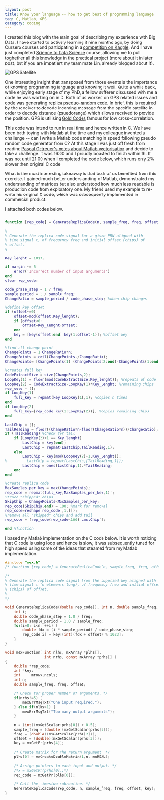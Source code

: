 ```yaml
---
layout: post
title: Know your language -- how to get best of programming language
tag: C, Matlab, GPS
category: coding
---
```


I created this blog with the main goal of describing my experience with Big Data. I have started to actively learning it nine months ago, by doing Cursera courses and participating in a [competition on Kaggle](https://www.kaggle.com/c/seizure-prediction). And I have just completed [Science to Data Science](http://www.s2ds.org/) course, allowing me to pull toghether all this knowledge in the practical project (more about it in later post, but if you are impatient my team mate Lin, [already blogged about it](http://linbug.github.io/data%20science/2015/09/10/Takeaways-from-S2DS/)).


![](https://upload.wikimedia.org/wikipedia/commons/8/86/GPS-IIRM.jpg "GPS Satellite")


One interesting insight that transposed from those events is the importance of knowing programming language and knowing it well. Quite a while back, while enjoying early stage of my PhD, a fellow sufferer discussed with me a code he was working on in C. Both of us worked on GPS related issues and code was generating [replica pseduo-random code](http://www.trimble.com/gps_tutorial/sub_pseudo.aspx). In brief, this is required by the receiver to decode incoming message from the specific satellite in order to decode distance (psuedorange) which allows received to provide the position. GPS is utilising [Gold Codes](https://en.wikipedia.org/wiki/Gold_code) famous for low cross-correlation.

This code was intend to run in real time and hence written in C. We have been both toying with Matlab at the time and my colleague invented a challenge -- can I  write a Matlab code matching in speed following pseudo random code generator from C? At this stage I was just off fresh from reading [Pascal Getreuer's notes about Matlab vectorisation](http://www.getreuer.info/matopt.pdf) and decide to take a challenge. It was 16:00 and I proudly boasted to finish within 1h. It was not until 21:00 when I completed the code below, which runs only 2% slower then original C code. 

What is the most interesting takeaway is that both of us benefited from this exercise. I gained much better understanding of Matlab, demonstrated my understanding of matrices but also understood how much less readable is production code from exploratory one. My friend used my example to re-write his original C code, which was subsequently implemented in commercial product. 


I attached both codes below.

```matlab

function [rep_code] = GenerateReplicaCode(n, sample_freq, freq, offset, key)

%
% Generate the replica code signal for a given PRN aligned with
% time signal t, of frequency freq and initial offset (chips) of
% offset.
%

Key_lenght = 1023;

if nargin ~= 5
	error('Incorrect number of input arguments')
end
clear rep_code;

code_phase_step = 1 / freq;
sample_period = 1 / sample_freq;
ChangeRatio = sample_period / code_phase_step; %when chip changes

%define key offset
if (offset~=0)
    offset=mod(offset,Key_lenght);
    if (offset<0)
        offset=Key_lenght+offset;
    end
    key = [key(offset:end) key(1:offset-1)]; %offset key
end

%find all change point
ChangePoints = 1:ChangeRatio*n;
ChangePoints = ceil(ChangePoints./ChangeRatio);
ChangePoints= [ChangePoints(1) (ChangePoints(2:end)-ChangePoints(1:end-1))];

%creates full key
CodeExtractSize = size(ChangePoints,2);
LoopKey(1) = floor(mod(CodeExtractSize,Key_lenght)); %repeats of code
LoopKey(2) = CodeExtractSize-LoopKey(1)*Key_lenght; %remaining chips
rep_code = [];
if LoopKey(1)
    full_key = repmat(key,LoopKey(1),1); %copies n times 
end
if LoopKey(2)
    full_key=[rep_code key(1:LoopKey(2))]; %copies remaining chips
end

LastChip = [];
TailReading = floor((ChangeRatio*n-floor(ChangeRatio*n))/ChangeRatio); %readings after last change
if (TailReading) %check for tail
    if (LoopKey(2)+1 == Key_lenght)
        LastChip = key(end);
        LastChip = repmat(LastChip,TailReading,1);
    else
        LastChip = key(mod(LoopKey(2)+1,Key_lenght));
%         LastChip = repmat(LastChip,[TailReading,1]);
        LastChip = ones(LastChip,1).*TailReading;
    end
end

%create replica code
MaxSamples_per_key = max(ChangePoints);
rep_code = repmat(full_key,MaxSamples_per_key,1)';
%trace "skipped" chips
SkipChip = ChangePoints<MaxSamples_per_key;
rep_code(SkipChip,end) = 100; %mark for removal
rep_code=reshape(rep_code',1,[]);
%remove all "skipped" chips and add tail
rep_code = [rep_code(rep_code<100) LastChip'];

end %function

```

I based my Matlab implementation on the C code below. It is worth noticing that C code is using loop and hence is slow, it was subsequently tuned for high speed using some of the ideas that steamed from my Matlab implementation.


```C
#include "mex.h"
/* function [rep_code] = GenerateReplicaCode(n, sample_freq, freq, offset, key) */

/*
% Generate the replica code signal from the supplied key aligned with
% time signal t (n elements long), of frequency freq and initial offset 
% (chips) of offset.
%
*/

void GenerateReplicaCode(double rep_code[], int n, double sample_freq, double freq, double offset, int key[]) {
    int i;
    double code_phase_step = 1.0 / freq;
    double sample_period = 1.0 / sample_freq;
    for(i=0; i<n; ++i) {
        double fdx = (i * sample_period) / code_phase_step;
        rep_code[i] = key[(int)(fdx + offset) % 1023];
    }
}

void mexFunction( int nlhs, mxArray *plhs[],
                  int nrhs, const mxArray *prhs[] )
{
    double *rep_code;
    int *key;
    int     mrows,ncols;
    int n;
    double sample_freq, freq, offset;
  
    /* Check for proper number of arguments. */
    if(nrhs!=5) {
        mexErrMsgTxt("One input required.");
    } else if(nlhs>1) {
        mexErrMsgTxt("Too many output arguments");
    }

    n = (int)(mxGetScalar(prhs[0]) + 0.5);
    sample_freq = (double)(mxGetScalar(prhs[1]));
    freq = (double)(mxGetScalar(prhs[2]));
    offset = (double)(mxGetScalar(prhs[3]));
    key = mxGetPr(prhs[4]);
    
    /* Create matrix for the return argument. */
    plhs[0] = mxCreateDoubleMatrix(1,n, mxREAL);
  
    /* Assign pointers to each input and output. */
    /*x = mxGetPr(prhs[0]);*/
    rep_code = mxGetPr(plhs[0]);
  
    /* Call the timestwo subroutine. */
    GenerateReplicaCode(rep_code, n, sample_freq, freq, offset, key);
}
```
